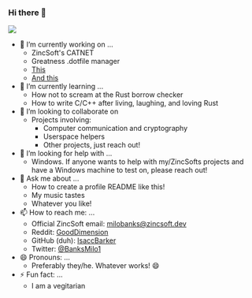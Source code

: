### Hi there 👋
![](https://komarev.com/ghpvc/?username=IsaccBarker&style=flat-square)
- 🔭 I’m currently working on ...
    - ZincSoft's CATNET
    - Greatness .dotfile manager
    - [This](https://www.youtube.com/watch?v=dQw4w9WgXcQ)
    - [And this](https://66.media.tumblr.com/9b625279ab4e6a9be4d46170e021c93f/tumblr_p368z7gJ1v1rk8uumo1_1280.jpg)
- 🌱 I’m currently learning ...
    - How not to scream at the Rust borrow checker
    - How to write C/C++ after living, laughing, and loving Rust
- 👯 I’m looking to collaborate on
    - Projects involving:
      - Computer communication and cryptography
      - Userspace helpers
      - Other projects, just reach out!
- 🤔 I’m looking for help with ...
    - Windows. If anyone wants to help with my/ZincSofts projects and have a Windows machine to test on, please reach out!
- 💬 Ask me about ...
    - How to create a profile README like this!
    - My music tastes
    - Whatever you like!
- 📫 How to reach me: ...
    - Official ZincSoft email: milobanks@zincsoft.dev
    - Reddit: [GoodDimension](reddit.com/u/GoodDimension)
    - GitHub (duh): [IsaccBarker](github.com/IsaccBarker)
    - Twitter: [@BanksMilo1](https://twitter.com/BanksMilo1)
- 😄 Pronouns: ...
    - Preferably they/he. Whatever works! 😄
- ⚡ Fun fact: ...
    - I am a vegitarian
